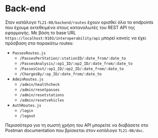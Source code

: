 # Back-end

Στον κατάλογο `TL21-08/backend/routes` έχουν ορισθεί όλα τα endpoints που έχουμε εκτεθειμένα στους καταναλωτές του REST API της εφαρμογής. Με βάση το base URL `https://localhost:9103/interoperability/api` μπορεί κανείς να έχει πρόσβαση στα παρακάτω routes:

-   `PassesRoutes.js`
    -   `/PassesPerStation/:stationID/:date_from/:date_to`
    -   `/PassesAnalysis/:op1_ID/:op2_ID/:date_from/:date_to`
    -   `/PassesCost/:op1_ID/:op2_ID/:date_from/:date_to`
    -   `/ChargesBy/:op_ID/:date_from/:date_to`
-   `AdminRoutes.js`
    -   `/admin/healthcheck`
    -   `/admin/resetpasses`
    -   `/admin/resetstations`
    -   `/admin/resetvehicles`
-   `AuthRoutes.js`
    -   `/login`
    -   `/logout`

Περισσότερα για τη σωστή χρήση του API μπορείτε να διαβάσετε στο Postman documentation που βρίσκεται στον κατάλογο `TL21-08/doc`.
